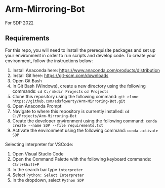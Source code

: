 # Arm-Mirroring-Bot
For SDP 2022

## Requirements
For this repo, you will need to install the prerequisite packages and set up your environment in order to run scripts and develop code. To create your environment, follow the instructions below:
1. Install Anaconda here: https://www.anaconda.com/products/distribution
2. Install Git here: https://git-scm.com/downloads
3. Open Git Bash
4. In Git Bash (Windows), create a new directory using the following commands:
      ```cd C:/```
      ```mkdir Projects```
      ```cd Projects```
5. Clone this repository using the following command: ```git clone https://github.com/adsfqwerty/Arm-Mirroring-Bot.git```
6. Open Anaconda Prompt
7. Navigate to where this repository is currently installed: ```cd C:/Projects/Arm-Mirroring-Bot```
8. Create the developer environment using the following command: ```conda create --name SDP --file requirements.txt```
9. Activate the environment using the following command: ```conda activate SDP```

Selecting Interpreter for VSCode:
1. Open Visual Studio Code
2. Open the Command Palette with the following keyboard commands: ```Ctrl+Shift+P```
3. In the search bar type ```interpreter```
4. Select ```Python: Select Interpreter```
5. In the dropdown, select ```Python SDP```
